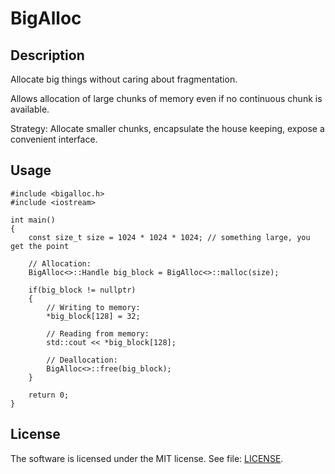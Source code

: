 # BigAlloc

## Description
Allocate big things without caring about fragmentation.

Allows allocation of large chunks of memory even if no continuous chunk is available.

Strategy: Allocate smaller chunks, encapsulate the house keeping, expose a convenient interface.

## Usage
    #include <bigalloc.h>
    #include <iostream>
    
    int main()
    {
        const size_t size = 1024 * 1024 * 1024; // something large, you get the point
        
        // Allocation:
        BigAlloc<>::Handle big_block = BigAlloc<>::malloc(size);
        
        if(big_block != nullptr)
        {
            // Writing to memory:
            *big_block[128] = 32;
            
            // Reading from memory:
            std::cout << *big_block[128];
            
            // Deallocation:
            BigAlloc<>::free(big_block);
        }
        
        return 0;
    }

## License
The software is licensed under the MIT license. See file: [LICENSE](https://github.com/soryy708/BigAlloc/blob/master/LICENSE).
